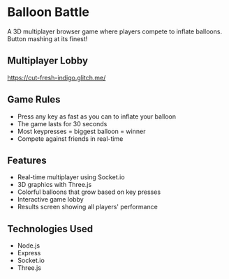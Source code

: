 # Balloon Battle

A 3D multiplayer browser game where players compete to inflate balloons. Button mashing at its finest!

## Multiplayer Lobby
https://cut-fresh-indigo.glitch.me/

## Game Rules

- Press any key as fast as you can to inflate your balloon
- The game lasts for 30 seconds
- Most keypresses = biggest balloon = winner
- Compete against friends in real-time

## Features

- Real-time multiplayer using Socket.io
- 3D graphics with Three.js
- Colorful balloons that grow based on key presses
- Interactive game lobby
- Results screen showing all players' performance

## Technologies Used

- Node.js
- Express
- Socket.io
- Three.js
